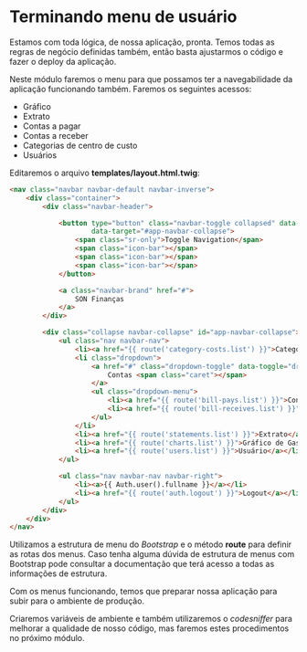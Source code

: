 # Terminando menu de usuário

Estamos com toda lógica, de nossa aplicação, pronta. Temos todas as regras de negócio definidas também, então basta ajustarmos o código e fazer o deploy da aplicação.

Neste módulo faremos o menu para que possamos ter a navegabilidade da aplicação funcionando também. Faremos os seguintes acessos:

* Gráfico
* Extrato
* Contas a pagar
* Contas a receber
* Categorias de centro de custo
* Usuários

Editaremos o arquivo **templates/layout.html.twig**:

```html
<nav class="navbar navbar-default navbar-inverse">
    <div class="container">
        <div class="navbar-header">

            <button type="button" class="navbar-toggle collapsed" data-toggle="collapse"
                    data-target="#app-navbar-collapse">
                <span class="sr-only">Toggle Navigation</span>
                <span class="icon-bar"></span>
                <span class="icon-bar"></span>
                <span class="icon-bar"></span>
            </button>

            <a class="navbar-brand" href="#">
                SON Finanças
            </a>
        </div>

        <div class="collapse navbar-collapse" id="app-navbar-collapse">
            <ul class="nav navbar-nav">
                <li><a href="{{ route('category-costs.list') }}">Categoria de Custo</a></li>
                <li class="dropdown">
                    <a href="#" class="dropdown-toggle" data-toggle="dropdown" role="button" aria-haspopup="true" aria-expanded="false">
                        Contas <span class="caret"></span>
                    </a>
                    <ul class="dropdown-menu">
                        <li><a href="{{ route('bill-pays.list') }}">Contas a pagar</a></li>
                        <li><a href="{{ route('bill-receives.list') }}">Contas a receber</a></li>
                    </ul>
                </li>
                <li><a href="{{ route('statements.list') }}">Extrato</a></li>
                <li><a href="{{ route('charts.list') }}">Gráfico de Gastos</a></li>
                <li><a href="{{ route('users.list') }}">Usuário</a></li>
            </ul>

            <ul class="nav navbar-nav navbar-right">
                <li><a>{{ Auth.user().fullname }}</a></li>
                <li><a href="{{ route('auth.logout') }}">Logout</a></li>
            </ul>
        </div>
    </div>
</nav>
```

Utilizamos a estrutura de menu do *Bootstrap* e o método **route** para definir as rotas dos menus. Caso tenha alguma dúvida de estrutura de menus com Bootstrap pode consultar a documentação que terá acesso a todas as informações de estrutura.

Com os menus funcionando, temos que preparar nossa aplicação para subir para o ambiente de produção.

Criaremos variáveis de ambiente e também utilizaremos o *codesniffer* para melhorar a qualidade de nosso código, mas faremos estes procedimentos no próximo módulo.